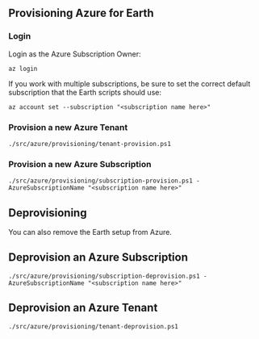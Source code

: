 ## Provisioning Azure for Earth

### Login

Login as the Azure Subscription Owner:

    az login

If you work with multiple subscriptions, be sure to set the correct default subscription that the Earth scripts should use:

    az account set --subscription "<subscription name here>"

### Provision a new Azure Tenant

    ./src/azure/provisioning/tenant-provision.ps1

### Provision a new Azure Subscription

    ./src/azure/provisioning/subscription-provision.ps1 -AzureSubscriptionName "<subscription name here>"

## Deprovisioning

You can also remove the Earth setup from Azure.

## Deprovision an Azure Subscription

    ./src/azure/provisioning/subscription-deprovision.ps1 -AzureSubscriptionName "<subscription name here>"

## Deprovision an Azure Tenant

    ./src/azure/provisioning/tenant-deprovision.ps1
